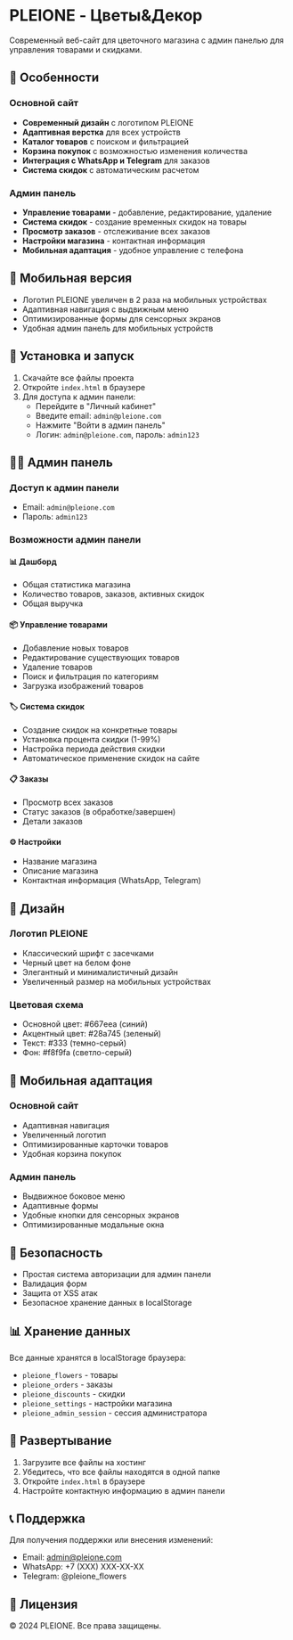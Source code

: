 # PLEIONE - Цветы&Декор

Современный веб-сайт для цветочного магазина с админ панелью для управления товарами и скидками.

## 🚀 Особенности

### Основной сайт

- **Современный дизайн** с логотипом PLEIONE
- **Адаптивная верстка** для всех устройств
- **Каталог товаров** с поиском и фильтрацией
- **Корзина покупок** с возможностью изменения количества
- **Интеграция с WhatsApp и Telegram** для заказов
- **Система скидок** с автоматическим расчетом

### Админ панель

- **Управление товарами** - добавление, редактирование, удаление
- **Система скидок** - создание временных скидок на товары
- **Просмотр заказов** - отслеживание всех заказов
- **Настройки магазина** - контактная информация
- **Мобильная адаптация** - удобное управление с телефона

## 📱 Мобильная версия

- Логотип PLEIONE увеличен в 2 раза на мобильных устройствах
- Адаптивная навигация с выдвижным меню
- Оптимизированные формы для сенсорных экранов
- Удобная админ панель для мобильных устройств

## 🔧 Установка и запуск

1. Скачайте все файлы проекта
2. Откройте `index.html` в браузере
3. Для доступа к админ панели:
   - Перейдите в "Личный кабинет"
   - Введите email: `admin@pleione.com`
   - Нажмите "Войти в админ панель"
   - Логин: `admin@pleione.com`, пароль: `admin123`

## 👨‍💼 Админ панель

### Доступ к админ панели

- Email: `admin@pleione.com`
- Пароль: `admin123`

### Возможности админ панели

#### 📊 Дашборд

- Общая статистика магазина
- Количество товаров, заказов, активных скидок
- Общая выручка

#### 📦 Управление товарами

- Добавление новых товаров
- Редактирование существующих товаров
- Удаление товаров
- Поиск и фильтрация по категориям
- Загрузка изображений товаров

#### 🏷️ Система скидок

- Создание скидок на конкретные товары
- Установка процента скидки (1-99%)
- Настройка периода действия скидки
- Автоматическое применение скидок на сайте

#### 📋 Заказы

- Просмотр всех заказов
- Статус заказов (в обработке/завершен)
- Детали заказов

#### ⚙️ Настройки

- Название магазина
- Описание магазина
- Контактная информация (WhatsApp, Telegram)

## 🎨 Дизайн

### Логотип PLEIONE

- Классический шрифт с засечками
- Черный цвет на белом фоне
- Элегантный и минималистичный дизайн
- Увеличенный размер на мобильных устройствах

### Цветовая схема

- Основной цвет: #667eea (синий)
- Акцентный цвет: #28a745 (зеленый)
- Текст: #333 (темно-серый)
- Фон: #f8f9fa (светло-серый)

## 📱 Мобильная адаптация

### Основной сайт

- Адаптивная навигация
- Увеличенный логотип
- Оптимизированные карточки товаров
- Удобная корзина покупок

### Админ панель

- Выдвижное боковое меню
- Адаптивные формы
- Удобные кнопки для сенсорных экранов
- Оптимизированные модальные окна

## 🔐 Безопасность

- Простая система авторизации для админ панели
- Валидация форм
- Защита от XSS атак
- Безопасное хранение данных в localStorage

## 📊 Хранение данных

Все данные хранятся в localStorage браузера:

- `pleione_flowers` - товары
- `pleione_orders` - заказы
- `pleione_discounts` - скидки
- `pleione_settings` - настройки магазина
- `pleione_admin_session` - сессия администратора

## 🚀 Развертывание

1. Загрузите все файлы на хостинг
2. Убедитесь, что все файлы находятся в одной папке
3. Откройте `index.html` в браузере
4. Настройте контактную информацию в админ панели

## 📞 Поддержка

Для получения поддержки или внесения изменений:

- Email: admin@pleione.com
- WhatsApp: +7 (XXX) XXX-XX-XX
- Telegram: @pleione_flowers

## 📄 Лицензия

© 2024 PLEIONE. Все права защищены.
